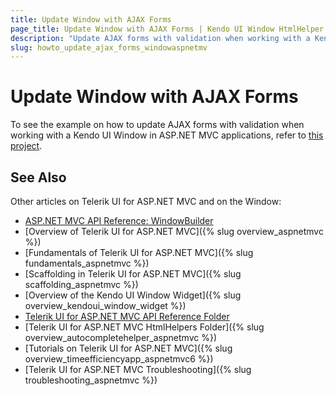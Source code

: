 ```yaml
---
title: Update Window with AJAX Forms
page_title: Update Window with AJAX Forms | Kendo UI Window HtmlHelper
description: "Update AJAX forms with validation when working with a Kendo UI Window in ASP.NET MVC applications."
slug: howto_update_ajax_forms_windowaspnetmv
---
```


# Update Window with AJAX Forms

To see the example on how to update AJAX forms with validation when working with a Kendo UI Window in ASP.NET MVC applications, refer to [this project](https://github.com/telerik/ui-for-aspnet-mvc-examples/tree/master/window/KendoWindow-Ajax-Form).

## See Also

Other articles on Telerik UI for ASP.NET MVC and on the Window:

* [ASP.NET MVC API Reference: WindowBuilder](/api/aspnet-mvc/Kendo.Mvc.UI.Fluent/WindowBuilder)
* [Overview of Telerik UI for ASP.NET MVC]({% slug overview_aspnetmvc %})
* [Fundamentals of Telerik UI for ASP.NET MVC]({% slug fundamentals_aspnetmvc %})
* [Scaffolding in Telerik UI for ASP.NET MVC]({% slug scaffolding_aspnetmvc %})
* [Overview of the Kendo UI Window Widget]({% slug overview_kendoui_window_widget %})
* [Telerik UI for ASP.NET MVC API Reference Folder](/api/aspnet-mvc/Kendo.Mvc/AggregateFunction)
* [Telerik UI for ASP.NET MVC HtmlHelpers Folder]({% slug overview_autocompletehelper_aspnetmvc %})
* [Tutorials on Telerik UI for ASP.NET MVC]({% slug overview_timeefficiencyapp_aspnetmvc6 %})
* [Telerik UI for ASP.NET MVC Troubleshooting]({% slug troubleshooting_aspnetmvc %})
